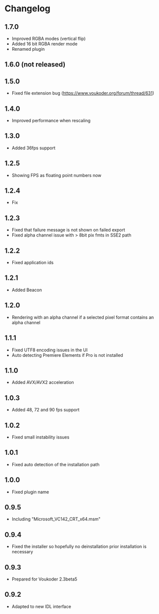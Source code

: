 # Changelog
## 1.7.0
- Improved RGBA modes (vertical flip)
- Added 16 bit RGBA render mode
- Renamed plugin

## 1.6.0 (not released)

## 1.5.0
- Fixed file extension bug (https://www.voukoder.org/forum/thread/631)

## 1.4.0
- Improved performance when rescaling

## 1.3.0
- Added 36fps support

## 1.2.5
- Showing FPS as floating point numbers now

## 1.2.4
- Fix

## 1.2.3
- Fixed that failure message is not shown on failed export
- Fixed alpha channel issue with > 8bit pix fmts in SSE2 path

## 1.2.2
- Fixed application ids

## 1.2.1
- Added Beacon

## 1.2.0
- Rendering with an alpha channel if a selected pixel format contains an alpha channel

## 1.1.1
- Fixed UTF8 encoding issues in the UI
- Auto detecting Premiere Elements if Pro is not installed

## 1.1.0
- Added AVX/AVX2 acceleration

## 1.0.3
- Added 48, 72 and 90 fps support

## 1.0.2
- Fixed small instability issues

## 1.0.1
- Fixed auto detection of the installation path

## 1.0.0
- Fixed plugin name

## 0.9.5
- Including "Microsoft_VC142_CRT_x64.msm"

## 0.9.4
- Fixed the installer so hopefully no deinstallation prior installation is necessary

## 0.9.3
- Prepared for Voukoder 2.3beta5

## 0.9.2
- Adapted to new IDL interface
